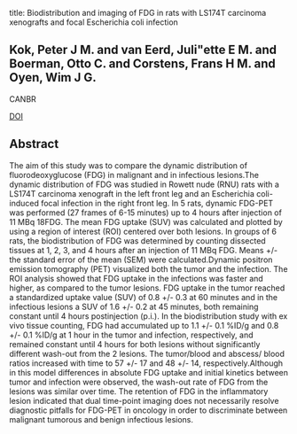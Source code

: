 title: Biodistribution and imaging of FDG in rats with LS174T carcinoma xenografts and focal Escherichia coli infection

## Kok, Peter J M. and van Eerd, Juli"ette E M. and Boerman, Otto C. and Corstens, Frans H M. and Oyen, Wim J G.
CANBR

<a href="https://doi.org/10.1089/cbr.2005.20.310">DOI</a>

## Abstract
The aim of this study was to compare the dynamic distribution of fluorodeoxyglucose (FDG) in malignant and in infectious lesions.The dynamic distribution of FDG was studied in Rowett nude (RNU) rats with a LS174T carcinoma xenograft in the left front leg and an Escherichia coli-induced focal infection in the right front leg. In 5 rats, dynamic FDG-PET was performed (27 frames of 6-15 minutes) up to 4 hours after injection of 11 MBq 18FDG. The mean FDG uptake (SUV) was calculated and plotted by using a region of interest (ROI) centered over both lesions. In groups of 6 rats, the biodistribution of FDG was determined by counting dissected tissues at 1, 2, 3, and 4 hours after an injection of 11 MBq FDG. Means +/- the standard error of the mean (SEM) were calculated.Dynamic positron emission tomography (PET) visualized both the tumor and the infection. The ROI analysis showed that FDG uptake in the infections was faster and higher, as compared to the tumor lesions. FDG uptake in the tumor reached a standardized uptake value (SUV) of 0.8 +/- 0.3 at 60 minutes and in the infectious lesions a SUV of 1.6 +/- 0.2 at 45 minutes, both remaining constant until 4 hours postinjection (p.i.). In the biodistribution study with ex vivo tissue counting, FDG had accumulated up to 1.1 +/- 0.1 %ID/g and 0.8 +/- 0.1 %ID/g at 1 hour in the tumor and infection, respectively, and remained constant until 4 hours for both lesions without significantly different wash-out from the 2 lesions. The tumor/blood and abscess/ blood ratios increased with time to 57 +/- 17 and 48 +/- 14, respectively.Although in this model differences in absolute FDG uptake and initial kinetics between tumor and infection were observed, the wash-out rate of FDG from the lesions was similar over time. The retention of FDG in the inflammatory lesion indicated that dual time-point imaging does not necessarily resolve diagnostic pitfalls for FDG-PET in oncology in order to discriminate between malignant tumorous and benign infectious lesions.

